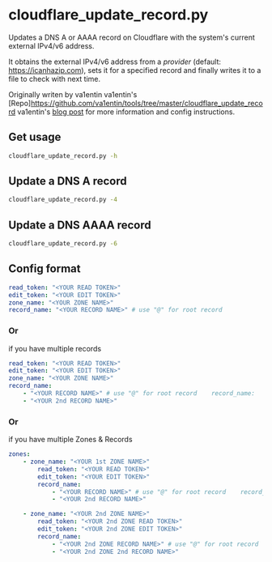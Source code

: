 # cloudflare_update_record.py

Updates a DNS A or AAAA record on Cloudflare with the system's current external IPv4/v6 address.

It obtains the external IPv4/v6 address from a *provider* (default: https://icanhazip.com), sets it for a specified record and finally writes it to a file to check with next time.

Originally writen by va1entin
    va1entin's [Repo]https://github.com/va1entin/tools/tree/master/cloudflare_update_record
    va1entin's [blog post](https://valh.io/p/python-script-for-cloudflare-dns-record-updates-dyndns/) for more information and config instructions.


## Get usage

```bash
cloudflare_update_record.py -h
```

## Update a DNS A record

```bash
cloudflare_update_record.py -4
```

## Update a DNS AAAA record

```bash
cloudflare_update_record.py -6
```

## Config format

```yaml
read_token: "<YOUR READ TOKEN>"
edit_token: "<YOUR EDIT TOKEN>"
zone_name: "<YOUR ZONE NAME>"
record_name: "<YOUR RECORD NAME>" # use "@" for root record
```

### Or

if you have multiple records

```yaml
read_token: "<YOUR READ TOKEN>"
edit_token: "<YOUR EDIT TOKEN>"
zone_name: "<YOUR ZONE NAME>"
record_name:
    - "<YOUR RECORD NAME>" # use "@" for root record    record_name: 
    - "<YOUR 2nd RECORD NAME>"
```

### Or

if you have multiple Zones & Records

```yaml
zones:
    - zone_name: "<YOUR 1st ZONE NAME>"
        read_token: "<YOUR READ TOKEN>"
        edit_token: "<YOUR EDIT TOKEN>"
        record_name:
            - "<YOUR RECORD NAME>" # use "@" for root record    record_name: 
            - "<YOUR 2nd RECORD NAME>"

    - zone_name: "<YOUR 2nd ZONE NAME>"
        read_token: "<YOUR 2nd ZONE READ TOKEN>"
        edit_token: "<YOUR 2nd ZONE EDIT TOKEN>"
        record_name:
            - "<YOUR 2nd ZONE RECORD NAME>" # use "@" for root record    record_name: 
            - "<YOUR 2nd ZONE 2nd RECORD NAME>"        
```    